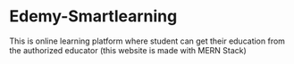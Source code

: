 # Edemy-Smartlearning
This is online learning platform where student can get their education from the authorized educator (this website is made with MERN Stack)

